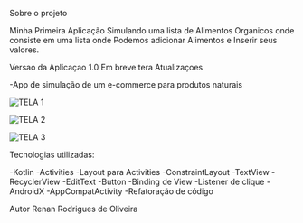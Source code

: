 Sobre o projeto

Minha Primeira Aplicação Simulando uma lista de Alimentos Organicos onde consiste em uma lista onde Podemos adicionar Alimentos  e Inserir seus valores.



Versao da Aplicaçao 1.0 Em breve tera Atualizaçoes

-App de simulação de um e-commerce para produtos naturais






![TELA 1](https://github.com/RenanRodrigu3s/Lista-de-Alimentos-No-Organicos-1.0/assets/111148273/17d33e9f-be7e-4dee-aa78-ea5999e0fe22)










![TELA 2](https://github.com/RenanRodrigu3s/Lista-de-Alimentos-No-Organicos-1.0/assets/111148273/ef5efff1-fb5d-475d-8b8f-be419dc9c4cb)









![TELA 3](https://github.com/RenanRodrigu3s/Lista-de-Alimentos-No-Organicos-1.0/assets/111148273/bde0c668-d2cb-4871-a5c3-17faa4e4c13c)







Tecnologias utilizadas:

-Kotlin
-Activities
-Layout para Activities
-ConstraintLayout
-TextView
-RecyclerView
-EditText
-Button
-Binding de View
-Listener de clique
-AndroidX
-AppCompatActivity
-Refatoração de código






Autor
Renan Rodrigues de Oliveira

